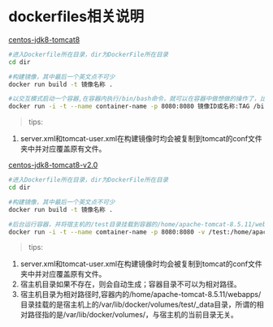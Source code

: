 # dockerfiles相关说明
[centos-jdk8-tomcat8](https://github.com/dingshijie/dockerfiles/tree/master/centos-jdk8-tomcat8 "点击查看")	
```Bash
#进入Dockerfile所在目录，dir为DockerFile所在目录
cd dir

#构建镜像，其中最后一个英文点不可少
docker run build -t 镜像名称 .  

#以交互模式启动一个容器,在容器内执行/bin/bash命令，就可以在容器中做想做的操作了，比如安装openssh-server
docker run -i -t --name container-name -p 8080:8080 镜像ID或名称:TAG /bin/bash 
```

>tips: 
  1. server.xml和tomcat-user.xml在构建镜像时均会被复制到tomcat的conf文件夹中并对应覆盖原有文件。

[centos-jdk8-tomcat8-v2.0](https://github.com/dingshijie/dockerfiles/tree/master/centos-jdk8-tomcat8-v2.0 "点击查看")
```Bash
#进入Dockerfile所在目录，dir为DockerFile所在目录
cd dir

#构建镜像，其中最后一个英文点不可少
docker run build -t 镜像名称 .  

#后台运行容器，并将宿主机的/test目录挂载到容器的/home/apache-tomcat-8.5.11/webapps/目录
docker run -i -t --name comtainer-name -p 8080:8080 -v /test:/home/apache-tomcat-8.5.11/webapps/ 镜像ID或名称:TAG
```
>tips: 
  1. server.xml和tomcat-user.xml在构建镜像时均会被复制到tomcat的conf文件夹中并对应覆盖原有文件。
  2. 宿主机目录如果不存在，则会自动生成；容器目录不可以为相对路径。
  3. 宿主机目录为相对路径时,容器内的/home/apache-tomcat-8.5.11/webapps/目录挂载的是宿主机上的/var/lib/docker/volumes/test/\_data目录，所谓的相对路径指的是/var/lib/docker/volumes/，与宿主机的当前目录无关。
